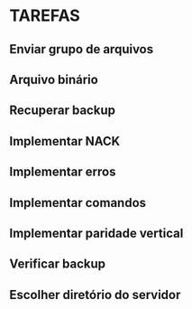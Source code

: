 # TAREFAS

## Enviar grupo de arquivos
## Arquivo binário
## Recuperar backup
## Implementar NACK
## Implementar erros
## Implementar comandos
## Implementar paridade vertical
## Verificar backup
## Escolher diretório do servidor
